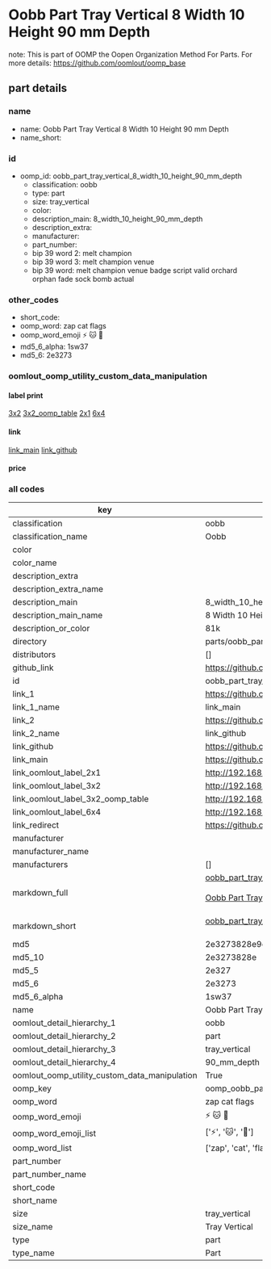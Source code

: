# Oobb Part Tray Vertical 8 Width 10 Height 90 mm Depth  

note: This is part of OOMP the Oopen Organization Method For Parts. For more details: https://github.com/oomlout/oomp_base

##  part details
  







### name
* name: Oobb Part Tray Vertical 8 Width 10 Height 90 mm Depth
* name_short: 
### id
* oomp_id: oobb_part_tray_vertical_8_width_10_height_90_mm_depth
  * classification: oobb
  * type: part
  * size: tray_vertical
  * color: 
  * description_main: 8_width_10_height_90_mm_depth
  * description_extra: 
  * manufacturer: 
  * part_number: 
  * bip 39 word 2: melt champion
  * bip 39 word 3: melt champion venue
  * bip 39 word: melt champion venue badge script valid orchard orphan fade sock bomb actual

### other_codes
* short_code: 
* oomp_word: zap cat flags
* oomp_word_emoji :zap: :cat: :flags:
* md5_6_alpha: 1sw37
* md5_6: 2e3273






### oomlout_oomp_utility_custom_data_manipulation
#### label print
[3x2](http://192.168.1.245:1112/?label=oomp%201sw37)
[3x2_oomp_table](http://192.168.1.108:1112/?label=oomp%201sw37)
[2x1](http://192.168.1.242:1112/?label=oomp%201sw37)
[6x4](http://192.168.1.55:1112/?label=oomp%201sw37)    

#### link

[link_main](https://github.com/oomlout/oomlout_oomp_version_1_messy/tree/main/parts/oobb_part_tray_vertical_8_width_10_height_90_mm_depth) [link_github](https://github.com/oomlout/oomlout_oomp_version_1_messy/tree/main/parts/oobb_part_tray_vertical_8_width_10_height_90_mm_depth)                             

#### price







### all codes 
| key | value |  
| --- | --- |  
| classification | oobb |  
| classification_name | Oobb |  
| color |  |  
| color_name |  |  
| description_extra |  |  
| description_extra_name |  |  
| description_main | 8_width_10_height_90_mm_depth |  
| description_main_name | 8 Width 10 Height 90 mm Depth |  
| description_or_color | 81k |  
| directory | parts/oobb_part_tray_vertical_8_width_10_height_90_mm_depth |  
| distributors | [] |  
| github_link | https://github.com/oomlout/oomlout_oomp_part_src/tree/main/parts/oobb_part_tray_vertical_8_width_10_height_90_mm_depth |  
| id | oobb_part_tray_vertical_8_width_10_height_90_mm_depth |  
| link_1 | https://github.com/oomlout/oomlout_oomp_version_1_messy/tree/main/parts/oobb_part_tray_vertical_8_width_10_height_90_mm_depth |  
| link_1_name | link_main |  
| link_2 | https://github.com/oomlout/oomlout_oomp_version_1_messy/tree/main/parts/oobb_part_tray_vertical_8_width_10_height_90_mm_depth |  
| link_2_name | link_github |  
| link_github | https://github.com/oomlout/oomlout_oomp_version_1_messy/tree/main/parts/oobb_part_tray_vertical_8_width_10_height_90_mm_depth |  
| link_main | https://github.com/oomlout/oomlout_oomp_version_1_messy/tree/main/parts/oobb_part_tray_vertical_8_width_10_height_90_mm_depth |  
| link_oomlout_label_2x1 | http://192.168.1.242:1112/?label=oomp%201sw37 |  
| link_oomlout_label_3x2 | http://192.168.1.245:1112/?label=oomp%201sw37 |  
| link_oomlout_label_3x2_oomp_table | http://192.168.1.108:1112/?label=oomp%201sw37 |  
| link_oomlout_label_6x4 | http://192.168.1.55:1112/?label=oomp%201sw37 |  
| link_redirect | https://github.com/oomlout/oomlout_oomp_version_1_messy/tree/main/parts/oobb_part_tray_vertical_8_width_10_height_90_mm_depth |  
| manufacturer |  |  
| manufacturer_name |  |  
| manufacturers | [] |  
| markdown_full | [oobb_part_tray_vertical_8_width_10_height_90_mm_depth](none)<br>[](none)<br>[Oobb Part Tray Vertical 8 Width 10 Height 90 Mm Depth](none)<br><br> |  
| markdown_short | [oobb_part_tray_vertical_8_width_10_height_90_mm_depth](none)<br><br> |  
| md5 | 2e3273828e9cd383c360d117e4c98455 |  
| md5_10 | 2e3273828e |  
| md5_5 | 2e327 |  
| md5_6 | 2e3273 |  
| md5_6_alpha | 1sw37 |  
| name | Oobb Part Tray Vertical 8 Width 10 Height 90 mm Depth |  
| oomlout_detail_hierarchy_1 | oobb |  
| oomlout_detail_hierarchy_2 | part |  
| oomlout_detail_hierarchy_3 | tray_vertical |  
| oomlout_detail_hierarchy_4 | 90_mm_depth |  
| oomlout_oomp_utility_custom_data_manipulation | True |  
| oomp_key | oomp_oobb_part_tray_vertical_8_width_10_height_90_mm_depth |  
| oomp_word | zap cat flags |  
| oomp_word_emoji | :zap: :cat: :flags: |  
| oomp_word_emoji_list | [':zap:', ':cat:', ':flags:'] |  
| oomp_word_list | ['zap', 'cat', 'flags'] |  
| part_number |  |  
| part_number_name |  |  
| short_code |  |  
| short_name |  |  
| size | tray_vertical |  
| size_name | Tray Vertical |  
| type | part |  
| type_name | Part |  
